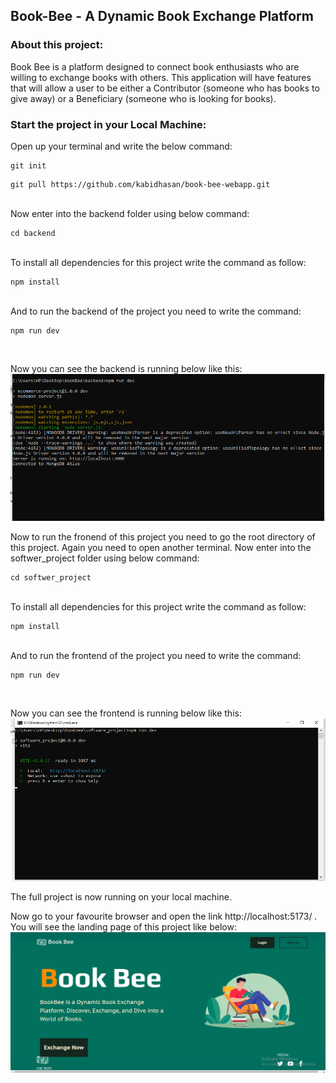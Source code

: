 ## Book-Bee - A Dynamic Book Exchange Platform
### About this project:
Book Bee is a platform designed to connect book enthusiasts who are willing to exchange books with others. This application will have features that will allow a user to be either a Contributor (someone who has books to give away) or a Beneficiary (someone who is looking for books).

### Start the project in your Local Machine:
Open up your terminal and write the below command:<br>
```
git init
```

```
git pull https://github.com/kabidhasan/book-bee-webapp.git
```
<br>
Now enter into the backend folder using below command:<br>

```
cd backend
```
<br>
To install all dependencies for this project write the command as follow:<br>

```
npm install
```
<br>
And to run the backend of the project you need to write the command:<br>

```
npm run dev
```
<br>

Now you can see the backend is running below like this:<br>
![Backend Running](img/backend_run.png)
<br>

Now to run the fronend of this project you need to go the root directory of this project. Again you need to open another terminal.
Now enter into the softwer_project folder using below command:<br>

```
cd softwer_project
```
<br>
To install all dependencies for this project write the command as follow:<br>

```
npm install
```
<br>
And to run the frontend of the project you need to write the command:<br>

```
npm run dev
```
<br>

Now you can see the frontend is running below like this:<br>
![Frontend Running](img/frontend_run.png)
<br>

The full project is now running on your local machine. <br>


Now go to your favourite browser and open the link  http://localhost:5173/ .<br>
You will see the landing page of this project like below:
![Landing Page](img/landing_page.png)

